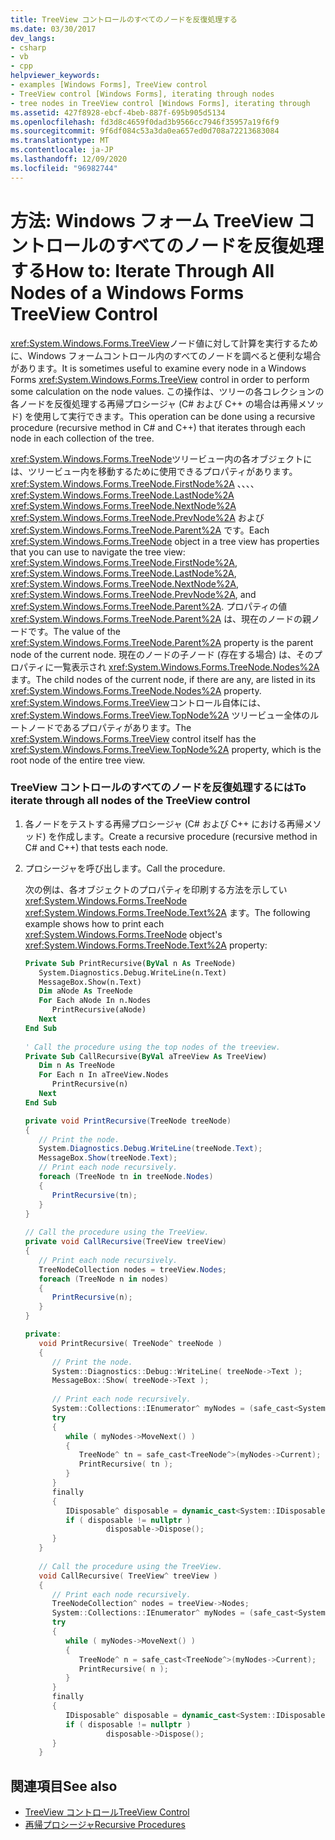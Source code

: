 ```yaml
---
title: TreeView コントロールのすべてのノードを反復処理する
ms.date: 03/30/2017
dev_langs:
- csharp
- vb
- cpp
helpviewer_keywords:
- examples [Windows Forms], TreeView control
- TreeView control [Windows Forms], iterating through nodes
- tree nodes in TreeView control [Windows Forms], iterating through
ms.assetid: 427f8928-ebcf-4beb-887f-695b905d5134
ms.openlocfilehash: fd3d8c4659f0dad3b9566cc7946f35957a19f6f9
ms.sourcegitcommit: 9f6df084c53a3da0ea657ed0d708a72213683084
ms.translationtype: MT
ms.contentlocale: ja-JP
ms.lasthandoff: 12/09/2020
ms.locfileid: "96982744"
---
```

# <a name="how-to-iterate-through-all-nodes-of-a-windows-forms-treeview-control"></a><span data-ttu-id="01647-102">方法: Windows フォーム TreeView コントロールのすべてのノードを反復処理する</span><span class="sxs-lookup"><span data-stu-id="01647-102">How to: Iterate Through All Nodes of a Windows Forms TreeView Control</span></span>

<span data-ttu-id="01647-103"><xref:System.Windows.Forms.TreeView>ノード値に対して計算を実行するために、Windows フォームコントロール内のすべてのノードを調べると便利な場合があります。</span><span class="sxs-lookup"><span data-stu-id="01647-103">It is sometimes useful to examine every node in a Windows Forms <xref:System.Windows.Forms.TreeView> control in order to perform some calculation on the node values.</span></span> <span data-ttu-id="01647-104">この操作は、ツリーの各コレクションの各ノードを反復処理する再帰プロシージャ (C# および C++ の場合は再帰メソッド) を使用して実行できます。</span><span class="sxs-lookup"><span data-stu-id="01647-104">This operation can be done using a recursive procedure (recursive method in C# and C++) that iterates through each node in each collection of the tree.</span></span>  
  
 <span data-ttu-id="01647-105"><xref:System.Windows.Forms.TreeNode>ツリービュー内の各オブジェクトには、ツリービュー内を移動するために使用できるプロパティがあります。 <xref:System.Windows.Forms.TreeNode.FirstNode%2A> 、、、、 <xref:System.Windows.Forms.TreeNode.LastNode%2A> <xref:System.Windows.Forms.TreeNode.NextNode%2A> <xref:System.Windows.Forms.TreeNode.PrevNode%2A> および <xref:System.Windows.Forms.TreeNode.Parent%2A> です。</span><span class="sxs-lookup"><span data-stu-id="01647-105">Each <xref:System.Windows.Forms.TreeNode> object in a tree view has properties that you can use to navigate the tree view: <xref:System.Windows.Forms.TreeNode.FirstNode%2A>, <xref:System.Windows.Forms.TreeNode.LastNode%2A>, <xref:System.Windows.Forms.TreeNode.NextNode%2A>, <xref:System.Windows.Forms.TreeNode.PrevNode%2A>, and <xref:System.Windows.Forms.TreeNode.Parent%2A>.</span></span> <span data-ttu-id="01647-106">プロパティの値 <xref:System.Windows.Forms.TreeNode.Parent%2A> は、現在のノードの親ノードです。</span><span class="sxs-lookup"><span data-stu-id="01647-106">The value of the <xref:System.Windows.Forms.TreeNode.Parent%2A> property is the parent node of the current node.</span></span> <span data-ttu-id="01647-107">現在のノードの子ノード (存在する場合) は、そのプロパティに一覧表示され <xref:System.Windows.Forms.TreeNode.Nodes%2A> ます。</span><span class="sxs-lookup"><span data-stu-id="01647-107">The child nodes of the current node, if there are any, are listed in its <xref:System.Windows.Forms.TreeNode.Nodes%2A> property.</span></span> <span data-ttu-id="01647-108"><xref:System.Windows.Forms.TreeView>コントロール自体には、 <xref:System.Windows.Forms.TreeView.TopNode%2A> ツリービュー全体のルートノードであるプロパティがあります。</span><span class="sxs-lookup"><span data-stu-id="01647-108">The <xref:System.Windows.Forms.TreeView> control itself has the <xref:System.Windows.Forms.TreeView.TopNode%2A> property, which is the root node of the entire tree view.</span></span>  
  
### <a name="to-iterate-through-all-nodes-of-the-treeview-control"></a><span data-ttu-id="01647-109">TreeView コントロールのすべてのノードを反復処理するには</span><span class="sxs-lookup"><span data-stu-id="01647-109">To iterate through all nodes of the TreeView control</span></span>  
  
1. <span data-ttu-id="01647-110">各ノードをテストする再帰プロシージャ (C# および C++ における再帰メソッド) を作成します。</span><span class="sxs-lookup"><span data-stu-id="01647-110">Create a recursive procedure (recursive method in C# and C++) that tests each node.</span></span>  
  
2. <span data-ttu-id="01647-111">プロシージャを呼び出します。</span><span class="sxs-lookup"><span data-stu-id="01647-111">Call the procedure.</span></span>  
  
     <span data-ttu-id="01647-112">次の例は、各オブジェクトのプロパティを印刷する方法を示してい <xref:System.Windows.Forms.TreeNode> <xref:System.Windows.Forms.TreeNode.Text%2A> ます。</span><span class="sxs-lookup"><span data-stu-id="01647-112">The following example shows how to print each <xref:System.Windows.Forms.TreeNode> object's <xref:System.Windows.Forms.TreeNode.Text%2A> property:</span></span>  
  
    ```vb  
    Private Sub PrintRecursive(ByVal n As TreeNode)  
       System.Diagnostics.Debug.WriteLine(n.Text)  
       MessageBox.Show(n.Text)  
       Dim aNode As TreeNode  
       For Each aNode In n.Nodes  
          PrintRecursive(aNode)  
       Next  
    End Sub  
  
    ' Call the procedure using the top nodes of the treeview.  
    Private Sub CallRecursive(ByVal aTreeView As TreeView)  
       Dim n As TreeNode  
       For Each n In aTreeView.Nodes  
          PrintRecursive(n)  
       Next  
    End Sub  
    ```  
  
    ```csharp  
    private void PrintRecursive(TreeNode treeNode)  
    {  
       // Print the node.  
       System.Diagnostics.Debug.WriteLine(treeNode.Text);  
       MessageBox.Show(treeNode.Text);  
       // Print each node recursively.  
       foreach (TreeNode tn in treeNode.Nodes)  
       {  
          PrintRecursive(tn);  
       }  
    }  
  
    // Call the procedure using the TreeView.  
    private void CallRecursive(TreeView treeView)  
    {  
       // Print each node recursively.  
       TreeNodeCollection nodes = treeView.Nodes;  
       foreach (TreeNode n in nodes)  
       {  
          PrintRecursive(n);  
       }  
    }  
    ```  
  
    ```cpp  
    private:  
       void PrintRecursive( TreeNode^ treeNode )  
       {  
          // Print the node.  
          System::Diagnostics::Debug::WriteLine( treeNode->Text );  
          MessageBox::Show( treeNode->Text );  
  
          // Print each node recursively.  
          System::Collections::IEnumerator^ myNodes = (safe_cast<System::Collections::IEnumerable^>(treeNode->Nodes))->GetEnumerator();  
          try  
          {  
             while ( myNodes->MoveNext() )  
             {  
                TreeNode^ tn = safe_cast<TreeNode^>(myNodes->Current);  
                PrintRecursive( tn );  
             }  
          }  
          finally  
          {  
             IDisposable^ disposable = dynamic_cast<System::IDisposable^>(myNodes);  
             if ( disposable != nullptr )  
                      disposable->Dispose();  
          }  
       }  
  
       // Call the procedure using the TreeView.  
       void CallRecursive( TreeView^ treeView )  
       {  
          // Print each node recursively.  
          TreeNodeCollection^ nodes = treeView->Nodes;  
          System::Collections::IEnumerator^ myNodes = (safe_cast<System::Collections::IEnumerable^>(nodes))->GetEnumerator();  
          try  
          {  
             while ( myNodes->MoveNext() )  
             {  
                TreeNode^ n = safe_cast<TreeNode^>(myNodes->Current);  
                PrintRecursive( n );  
             }  
          }  
          finally  
          {  
             IDisposable^ disposable = dynamic_cast<System::IDisposable^>(myNodes);  
             if ( disposable != nullptr )  
                      disposable->Dispose();  
          }  
       }  
    ```  
  
## <a name="see-also"></a><span data-ttu-id="01647-113">関連項目</span><span class="sxs-lookup"><span data-stu-id="01647-113">See also</span></span>

- [<span data-ttu-id="01647-114">TreeView コントロール</span><span class="sxs-lookup"><span data-stu-id="01647-114">TreeView Control</span></span>](treeview-control-windows-forms.md)
- [<span data-ttu-id="01647-115">再帰プロシージャ</span><span class="sxs-lookup"><span data-stu-id="01647-115">Recursive Procedures</span></span>](/dotnet/visual-basic/programming-guide/language-features/procedures/recursive-procedures)
